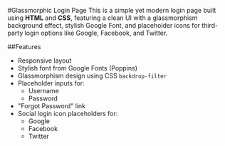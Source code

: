 #Glassmorphic Login Page
This is a simple yet modern login page built using **HTML** and **CSS**, featuring a clean UI with a glassmorphism background effect, stylish Google Font, and placeholder icons for third-party login options like Google, Facebook, and Twitter.

##Features
- Responsive layout
- Stylish font from Google Fonts (Poppins)
- Glassmorphism design using CSS `backdrop-filter`
- Placeholder inputs for:
  - Username
  - Password
- "Forgot Password" link
- Social login icon placeholders for:
  - Google
  - Facebook
  - Twitter


